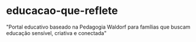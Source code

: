 # educacao-que-reflete
"Portal educativo baseado na Pedagogia Waldorf para famílias que buscam educação sensível, criativa e conectada"
